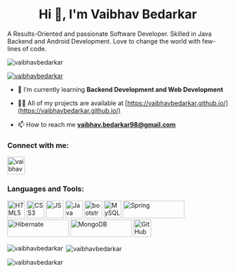 <h1 align="center">Hi 👋, I'm Vaibhav Bedarkar</h1>
<p align="left">A Results-Oriented and passionate Software Developer. Skilled in Java Backend and Android Development. Love to change the world with few-lines of code. </p>

<p align="left"> <img src="https://komarev.com/ghpvc/?username=vaibhavbedarkar&label=Profile%20views&color=0e75b6&style=flat" alt="vaibhavbedarkar" /> </p>

<p align="left"> <a href="https://github.com/ryo-ma/github-profile-trophy"><img src="https://github-profile-trophy.vercel.app/?username=vaibhavbedarkar" alt="vaibhavbedarkar" /></a> </p>

- 🌱 I’m currently learning **Backend Development and Web Development**

- 👨‍💻 All of my projects are available at [https://vaibhavbedarkar.github.io/](https://vaibhavbedarkar.github.io/)

- 📫 How to reach me **vaibhav.bedarkar98@gmail.com**

<h3 align="left">Connect with me:</h3>
<p align="left">
<a href="https://linkedin.com/in/vaibhavbedarkar" target="blank"><img align="center" src="https://cdn-icons-png.flaticon.com/512/3536/3536505.png" alt="vaibhavbedarkar" height="40" width="40" /></a>
</p>

<h3 align="left">Languages and Tools:</h3>
<p align="left"> 
<img src="https://cdn-icons-png.flaticon.com/512/5968/5968267.png" alt="HTML5" width="40" height="40"/>  
<img src="https://cdn-icons-png.flaticon.com/512/5968/5968242.png" alt="CSS3" width="40" height="40"/>  
<img src="https://cdn-icons-png.flaticon.com/512/5968/5968292.png" alt="JS" width="40" height="40"/>  
<img src="https://cdn-icons-png.flaticon.com/512/5968/5968282.png" alt="Java" width="40" height="40"/>  
<img src="https://getbootstrap.com/docs/5.2/assets/brand/bootstrap-logo-shadow.png" alt="bootstrap" width="40" height="40"/> 
<img src="https://cdn-icons-png.flaticon.com/512/919/919836.png" alt="MySQL" width="40" height="40"/>
<img src="https://spring.io/images/spring-logo-9146a4d3298760c2e7e49595184e1975.svg" alt="Spring" width="140" height="40"/> 
<img src="https://hibernate.org/images/hibernate-logo.svg" alt="Hibernate" width="140" height="40"/> 
<img src="https://webassets.mongodb.com/_com_assets/cms/mongodb_logo1-76twgcu2dm.png" alt="MongoDB" width="140" height="40"/>
<img src="https://cdn-icons-png.flaticon.com/512/3291/3291695.png" alt="GitHub" width="40" height="40"/>


</p>

<p><img align="left" src="https://github-readme-stats.vercel.app/api/top-langs?username=vaibhavbedarkar&show_icons=true&locale=en&layout=compact" alt="vaibhavbedarkar" /></p>

<p>&nbsp;<img align="center" src="https://github-readme-stats.vercel.app/api?username=vaibhavbedarkar&show_icons=true&locale=en" alt="vaibhavbedarkar" /></p>

<p><img align="center" src="https://github-readme-streak-stats.herokuapp.com/?user=vaibhavbedarkar&" alt="vaibhavbedarkar" /></p>
